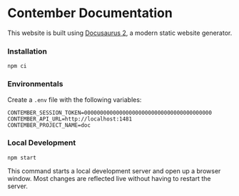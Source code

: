 # Contember Documentation

This website is built using [Docusaurus 2](https://v2.docusaurus.io/), a modern static website generator.

### Installation

```
npm ci
```

### Environmentals

Create a `.env` file with the following variables:

```
CONTEMBER_SESSION_TOKEN=0000000000000000000000000000000000000000
CONTEMBER_API_URL=http://localhost:1481
CONTEMBER_PROJECT_NAME=doc
```

### Local Development

```
npm start
```

This command starts a local development server and open up a browser window. Most changes are reflected live without having to restart the server.
